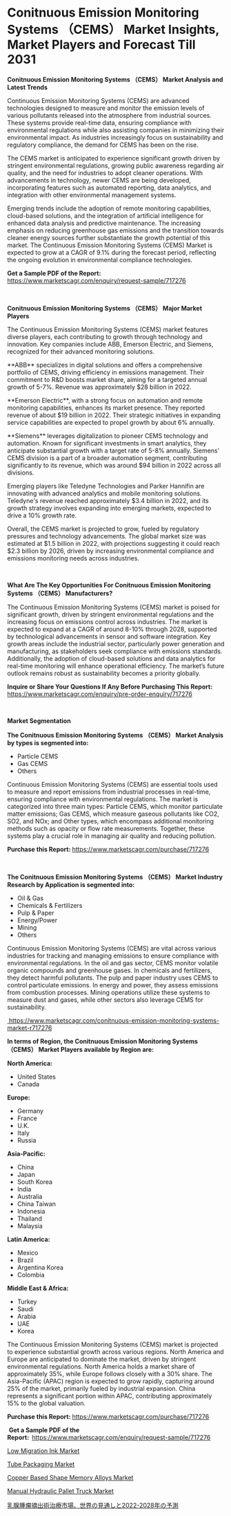 <p><h1>Conitnuous Emission Monitoring Systems （CEMS） Market Insights, Market Players and Forecast Till 2031</h1></p><p><strong>Conitnuous Emission Monitoring Systems （CEMS） Market Analysis and Latest Trends</strong></p>
<p><p>Continuous Emission Monitoring Systems (CEMS) are advanced technologies designed to measure and monitor the emission levels of various pollutants released into the atmosphere from industrial sources. These systems provide real-time data, ensuring compliance with environmental regulations while also assisting companies in minimizing their environmental impact. As industries increasingly focus on sustainability and regulatory compliance, the demand for CEMS has been on the rise.</p><p>The CEMS market is anticipated to experience significant growth driven by stringent environmental regulations, growing public awareness regarding air quality, and the need for industries to adopt cleaner operations. With advancements in technology, newer CEMS are being developed, incorporating features such as automated reporting, data analytics, and integration with other environmental management systems. </p><p>Emerging trends include the adoption of remote monitoring capabilities, cloud-based solutions, and the integration of artificial intelligence for enhanced data analysis and predictive maintenance. The increasing emphasis on reducing greenhouse gas emissions and the transition towards cleaner energy sources further substantiate the growth potential of this market. The Continuous Emission Monitoring Systems (CEMS) Market is expected to grow at a CAGR of 9.1% during the forecast period, reflecting the ongoing evolution in environmental compliance technologies.</p></p>
<p><strong>Get a Sample PDF of the Report:&nbsp;</strong> <a href="https://www.marketscagr.com/enquiry/request-sample/717276">https://www.marketscagr.com/enquiry/request-sample/717276</a></p>
<p>&nbsp;</p>
<p><strong>Conitnuous Emission Monitoring Systems （CEMS） Major Market Players</strong></p>
<p><p>The Continuous Emission Monitoring Systems (CEMS) market features diverse players, each contributing to growth through technology and innovation. Key companies include ABB, Emerson Electric, and Siemens, recognized for their advanced monitoring solutions.</p><p>**ABB** specializes in digital solutions and offers a comprehensive portfolio of CEMS, driving efficiency in emissions management. Their commitment to R&D boosts market share, aiming for a targeted annual growth of 5-7%. Revenue was approximately $28 billion in 2022.</p><p>**Emerson Electric**, with a strong focus on automation and remote monitoring capabilities, enhances its market presence. They reported revenue of about $19 billion in 2022. Their strategic initiatives in expanding service capabilities are expected to propel growth by about 6% annually.</p><p>**Siemens** leverages digitalization to pioneer CEMS technology and automation. Known for significant investments in smart analytics, they anticipate substantial growth with a target rate of 5-8% annually. Siemens' CEMS division is a part of a broader automation segment, contributing significantly to its revenue, which was around $94 billion in 2022 across all divisions.</p><p>Emerging players like Teledyne Technologies and Parker Hannifin are innovating with advanced analytics and mobile monitoring solutions. Teledyne's revenue reached approximately $3.4 billion in 2022, and its growth strategy involves expanding into emerging markets, expected to drive a 10% growth rate.</p><p>Overall, the CEMS market is projected to grow, fueled by regulatory pressures and technology advancements. The global market size was estimated at $1.5 billion in 2022, with projections suggesting it could reach $2.3 billion by 2026, driven by increasing environmental compliance and emissions monitoring needs across industries.</p></p>
<p>&nbsp;</p>
<p><strong>What Are The Key Opportunities For Conitnuous Emission Monitoring Systems （CEMS） Manufacturers?</strong></p>
<p><p>The Continuous Emission Monitoring Systems (CEMS) market is poised for significant growth, driven by stringent environmental regulations and the increasing focus on emissions control across industries. The market is expected to expand at a CAGR of around 8-10% through 2028, supported by technological advancements in sensor and software integration. Key growth areas include the industrial sector, particularly power generation and manufacturing, as stakeholders seek compliance with emissions standards. Additionally, the adoption of cloud-based solutions and data analytics for real-time monitoring will enhance operational efficiency. The market’s future outlook remains robust as sustainability becomes a priority globally.</p></p>
<p><strong>Inquire or Share Your Questions If Any Before Purchasing This Report:</strong> <a href="https://www.marketscagr.com/enquiry/pre-order-enquiry/717276">https://www.marketscagr.com/enquiry/pre-order-enquiry/717276</a></p>
<p>&nbsp;</p>
<p><strong>Market Segmentation</strong></p>
<p><strong>The Conitnuous Emission Monitoring Systems （CEMS） Market Analysis by types is segmented into:</strong></p>
<p><ul><li>Particle CEMS</li><li>Gas CEMS</li><li>Others</li></ul></p>
<p><p>Continuous Emission Monitoring Systems (CEMS) are essential tools used to measure and report emissions from industrial processes in real-time, ensuring compliance with environmental regulations. The market is categorized into three main types: Particle CEMS, which monitor particulate matter emissions; Gas CEMS, which measure gaseous pollutants like CO2, SO2, and NOx; and Other types, which encompass additional monitoring methods such as opacity or flow rate measurements. Together, these systems play a crucial role in managing air quality and reducing pollution.</p></p>
<p><strong>Purchase this Report:&nbsp;</strong><a href="https://www.marketscagr.com/purchase/717276">https://www.marketscagr.com/purchase/717276</a></p>
<p>&nbsp;</p>
<p><strong>The Conitnuous Emission Monitoring Systems （CEMS） Market Industry Research by Application is segmented into:</strong></p>
<p><ul><li>Oil & Gas</li><li>Chemicals & Fertilizers</li><li>Pulp & Paper</li><li>Energy/Power</li><li>Mining</li><li>Others</li></ul></p>
<p><p>Continuous Emission Monitoring Systems (CEMS) are vital across various industries for tracking and managing emissions to ensure compliance with environmental regulations. In the oil and gas sector, CEMS monitor volatile organic compounds and greenhouse gases. In chemicals and fertilizers, they detect harmful pollutants. The pulp and paper industry uses CEMS to control particulate emissions. In energy and power, they assess emissions from combustion processes. Mining operations utilize these systems to measure dust and gases, while other sectors also leverage CEMS for sustainability.</p></p>
<p><a href="https://www.marketscagr.com/conitnuous-emission-monitoring-systems-market-r717276">&nbsp;https://www.marketscagr.com/conitnuous-emission-monitoring-systems-market-r717276</a></p>
<p><strong>In terms of Region, the Conitnuous Emission Monitoring Systems （CEMS） Market Players available by Region are:</strong></p>
<p>
    <p> <strong> North America: </strong>
        <ul>
            <li>United States</li>
            <li>Canada</li>
        </ul>
        </p> 
    <p> <strong> Europe: </strong>
        <ul>
            <li>Germany</li>
            <li>France</li>
            <li>U.K.</li>
            <li>Italy</li>
            <li>Russia</li>
        </ul>
        </p> 
    <p> <strong> Asia-Pacific: </strong>
        <ul>
            <li>China</li>
            <li>Japan</li>
            <li>South Korea</li>
            <li>India</li>
            <li>Australia</li>
            <li>China Taiwan</li>
            <li>Indonesia</li>
            <li>Thailand</li>
            <li>Malaysia</li>
        </ul>
        </p> 
    <p> <strong> Latin America: </strong>
        <ul>
            <li>Mexico</li>
            <li>Brazil</li>
            <li>Argentina Korea</li>
            <li>Colombia</li>
        </ul>
        </p> 
    <p> <strong> Middle East & Africa: </strong>
        <ul>
            <li>Turkey</li>
            <li>Saudi</li>
            <li>Arabia</li>
            <li>UAE</li>
            <li>Korea</li>
        </ul>
    </p>
    </p>
<p><p>The Continuous Emission Monitoring Systems (CEMS) market is projected to experience substantial growth across various regions. North America and Europe are anticipated to dominate the market, driven by stringent environmental regulations. North America holds a market share of approximately 35%, while Europe follows closely with a 30% share. The Asia-Pacific (APAC) region is expected to grow rapidly, capturing around 25% of the market, primarily fueled by industrial expansion. China represents a significant portion within APAC, contributing approximately 15% to the global valuation.</p></p>
<p><strong>Purchase this Report: </strong><a href="https://www.marketscagr.com/purchase/717276">https://www.marketscagr.com/purchase/717276</a></p>
<p>&nbsp;<strong>Get a Sample PDF of the Report:&nbsp;&nbsp;</strong><a href="https://www.marketscagr.com/enquiry/request-sample/717276">https://www.marketscagr.com/enquiry/request-sample/717276</a></p>
<p><strong></strong></p>
<p><p><a href="https://github.com/mahnoor2003/Market-Research-Report-List-6/blob/main/low-migration-ink-market.md">Low Migration Ink Market</a></p><p><a href="https://issuu.com/reportprime-2/docs/tube-packaging-market-size-2030.ppt_a8a475c7944fb0">Tube Packaging Market</a></p><p><a href="https://www.linkedin.com/pulse/insights-copper-based-shape-memory-alloys-market-players-size-gorbf?trackingId=uN3nhwoATpmFsshxYYls2w%3D%3D">Copper Based Shape Memory Alloys Market</a></p><p><a href="https://medium.com/@kstephenurdes435/the-global-manual-hydraulic-pallet-truck-market-is-expected-to-witness-a-compound-annual-growth-052e8ccedb19">Manual Hydraulic Pallet Truck Market</a></p><p><a href="https://medium.com/@reyeshowell655/breast-lumpectomy-treatment-market-global-outlook-and-forecast-2022-2028-6caef0e6d9e4">乳腺腫瘤摘出術治療市場、世界の見通しと2022-2028年の予測</a></p></p>